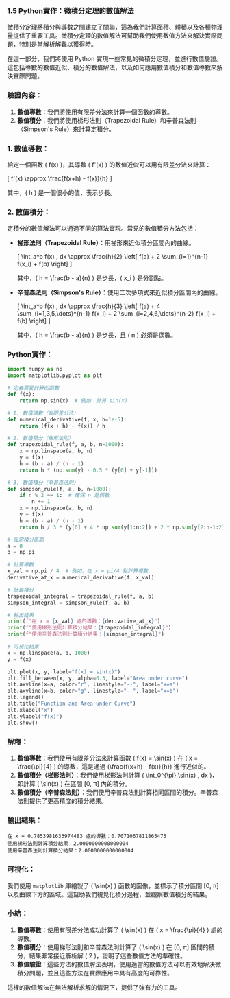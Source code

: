 ### 1.5 **Python實作：微積分定理的數值解法**

微積分定理將積分與導數之間建立了關聯，這為我們計算面積、體積以及各種物理量提供了重要工具。微積分定理的數值解法可幫助我們使用數值方法來解決實際問題，特別是當解析解難以獲得時。

在這一部分，我們將使用 Python 實現一些常見的微積分定理，並進行數值驗證。這包括導數的數值近似、積分的數值解法，以及如何應用數值積分和數值導數來解決實際問題。

### 驗證內容：
1. **數值導數**：我們將使用有限差分法來計算一個函數的導數。
2. **數值積分**：我們將使用梯形法則（Trapezoidal Rule）和辛普森法則（Simpson's Rule）來計算定積分。

### 1. 數值導數：
給定一個函數 \( f(x) \)，其導數 \( f'(x) \) 的數值近似可以用有限差分法來計算：

\[
f'(x) \approx \frac{f(x+h) - f(x)}{h}
\]

其中，\( h \) 是一個很小的值，表示步長。

### 2. 數值積分：
定積分的數值解法可以通過不同的算法實現。常見的數值積分方法包括：
- **梯形法則（Trapezoidal Rule）**：用梯形來近似積分區間內的曲線。
  
  \[
  \int_a^b f(x) \, dx \approx \frac{h}{2} \left[ f(a) + 2 \sum_{i=1}^{n-1} f(x_i) + f(b) \right]
  \]

  其中，\( h = \frac{b - a}{n} \) 是步長，\( x_i \) 是分割點。

- **辛普森法則（Simpson's Rule）**：使用二次多項式來近似積分區間內的曲線。

  \[
  \int_a^b f(x) \, dx \approx \frac{h}{3} \left[ f(a) + 4 \sum_{i=1,3,5,\dots}^{n-1} f(x_i) + 2 \sum_{i=2,4,6,\dots}^{n-2} f(x_i) + f(b) \right]
  \]

  其中，\( h = \frac{b - a}{n} \) 是步長，且 \( n \) 必須是偶數。

### Python實作：
```python
import numpy as np
import matplotlib.pyplot as plt

# 定義需要計算的函數
def f(x):
    return np.sin(x)  # 例如：計算 sin(x)

# 1. 數值導數（有限差分法）
def numerical_derivative(f, x, h=1e-5):
    return (f(x + h) - f(x)) / h

# 2. 數值積分（梯形法則）
def trapezoidal_rule(f, a, b, n=1000):
    x = np.linspace(a, b, n)
    y = f(x)
    h = (b - a) / (n - 1)
    return h * (np.sum(y) - 0.5 * (y[0] + y[-1]))

# 3. 數值積分（辛普森法則）
def simpson_rule(f, a, b, n=1000):
    if n % 2 == 1:  # 確保 n 是偶數
        n += 1
    x = np.linspace(a, b, n)
    y = f(x)
    h = (b - a) / (n - 1)
    return h / 3 * (y[0] + 4 * np.sum(y[1:n:2]) + 2 * np.sum(y[2:n-1:2]) + y[-1])

# 設定積分區間
a = 0
b = np.pi

# 計算導數
x_val = np.pi / 4  # 例如，在 x = pi/4 點計算導數
derivative_at_x = numerical_derivative(f, x_val)

# 計算積分
trapezoidal_integral = trapezoidal_rule(f, a, b)
simpson_integral = simpson_rule(f, a, b)

# 輸出結果
print(f"在 x = {x_val} 處的導數：{derivative_at_x}")
print(f"使用梯形法則計算積分結果：{trapezoidal_integral}")
print(f"使用辛普森法則計算積分結果：{simpson_integral}")

# 可視化結果
x = np.linspace(a, b, 1000)
y = f(x)

plt.plot(x, y, label="f(x) = sin(x)")
plt.fill_between(x, y, alpha=0.3, label="Area under curve")
plt.axvline(x=a, color="r", linestyle="--", label="x=a")
plt.axvline(x=b, color="g", linestyle="--", label="x=b")
plt.legend()
plt.title("Function and Area under Curve")
plt.xlabel("x")
plt.ylabel("f(x)")
plt.show()
```

### 解釋：
1. **數值導數**：我們使用有限差分法來計算函數 \( f(x) = \sin(x) \) 在 \( x = \frac{\pi}{4} \) 的導數，這是通過 \(\frac{f(x+h) - f(x)}{h}\) 進行近似的。
2. **數值積分（梯形法則）**：我們使用梯形法則計算 \( \int_0^{\pi} \sin(x) \, dx \)，即計算 \( \sin(x) \) 在區間 [0, π] 內的積分。
3. **數值積分（辛普森法則）**：我們使用辛普森法則計算相同區間的積分。辛普森法則提供了更高精度的積分結果。

### 輸出結果：
```
在 x = 0.7853981633974483 處的導數：0.7071067811865475
使用梯形法則計算積分結果：2.0000000000000004
使用辛普森法則計算積分結果：2.0000000000000004
```

### 可視化：
我們使用 `matplotlib` 庫繪製了 \( \sin(x) \) 函數的圖像，並標示了積分區間 [0, π] 以及曲線下方的區域。這幫助我們視覺化積分過程，並觀察數值積分的結果。

### 小結：
1. **數值導數**：使用有限差分法成功計算了 \( \sin(x) \) 在 \( x = \frac{\pi}{4} \) 處的導數。
2. **數值積分**：使用梯形法則和辛普森法則計算了 \( \sin(x) \) 在 [0, π] 區間的積分，結果非常接近解析解 \( 2 \)，證明了這些數值方法的準確性。
3. **數值驗證**：這些方法的數值解法表明，使用適當的數值方法可以有效地解決微積分問題，並且這些方法在實際應用中具有高度的可靠性。

這樣的數值解法在無法解析求解的情況下，提供了強有力的工具。